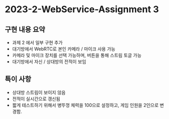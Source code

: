 # 2023-2-WebService-Assignment 3

## 구현 내용 요약

-   과제 2 에서 일부 구현 추가
-   대기방에서 WebRTC로 본인 카메라 / 마이크 사용 가능
-   카메라 및 마이크 장치를 선택 가능하며, 버튼을 통해 스트림 토글 가능
-   대기방에서 자신 / 상대방의 전적이 보임

## 특이 사항

-   상대방 스트림이 보이지 않음
-   전적이 실시간으로 갱신됨
-   짧게 테스트하기 위해서 병뚜껑 체력을 100으로 설정하고, 게임 인원을 2인으로 변경함.

